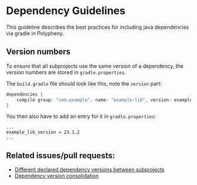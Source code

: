 # Dependency Guidelines

This guideline describes the best practices for including java dependencies via gradle in Polypheny.

## Version numbers

To ensure that all subprojects use the same version of a dependency, the version numbers are stored in `gradle.properties`.

The `build.gradle` file should look like this, note the `version` part:
```groovy
dependencies {
    compile group: "com.example", name: "example-lib", version: example_lib_version
}
```

You then also have to add an entry for it in `gradle.properties`:
```
...
example_lib_version = 23.1.2
...
```

## Related issues/pull requests:
- [Different declared dependency versions between subprojects](https://github.com/polypheny/Polypheny-DB/issues/89)
- [Dependency version consolidation](https://github.com/polypheny/Polypheny-DB/pull/91)

